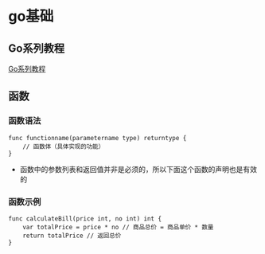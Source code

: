 # go基础

## Go系列教程
[Go系列教程](https://studygolang.com/subject/2)

## 函数
### 函数语法
```
func functionname(parametername type) returntype {  
    // 函数体（具体实现的功能）
}
```
* 函数中的参数列表和返回值并非是必须的，所以下面这个函数的声明也是有效的

### 函数示例
```
func calculateBill(price int, no int) int {  
    var totalPrice = price * no // 商品总价 = 商品单价 * 数量
    return totalPrice // 返回总价
}
```

